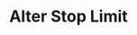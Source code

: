 ---
title: Alter Stop Limit
position_number: 12
type: post
description: /trade/entrust/update-profit-stop
remark: Content-Type = application/x-www-form-urlencoded && application/json
parameters:
  - name: profitId
    type: integer
    mandatory: true
    default: N/A
    description: Stop limit ID
    ranges:
  - name: triggerProfitPrice
    type: number
    mandatory: false
    default: N/A
    description: TP trigger price
    ranges:
  - name: triggerStopPrice
    type: number
    mandatory: false
    default: N/A
    description: SL trigger price
    ranges:
content_markdown: |-

                 #### **Limit Flow Rules**

                 200/s/apikey
right_code_blocks:
  - code_block: |-
      {
        "msgInfo": {
          "code": "",
          "msg": ""
        },
        "msg": "",
        "data": {},
        "code": 200
      }
    title: Response
    language: json
---